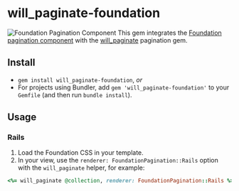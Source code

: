 # will_paginate-foundation

![Foundation Pagination Component](https://raw.github.com/acrogenesis/will_paginate-foundation/master/pagination.png)
This gem integrates the [Foundation](http://foundation.zurb.com) [pagination component](http://foundation.zurb.com/docs/components/pagination.html) with the [will_paginate](https://github.com/mislav/will_paginate) pagination gem.

## Install

  * `gem install will_paginate-foundation`, *or*
  * For projects using Bundler, add `gem 'will_paginate-foundation'` to your `Gemfile` (and then run `bundle install`).

## Usage

### Rails

  1. Load the Foundation CSS in your template.
  2. In your view, use the `renderer: FoundationPagination::Rails` option with the `will_paginate` helper, for example:

```ruby
<%= will_paginate @collection, renderer: FoundationPagination::Rails %>
```
